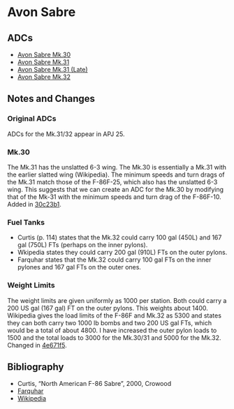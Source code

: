# Avon Sabre

## ADCs

- [Avon Sabre Mk.30](Avon%20Sabre%20Mk.30.json)
-  [Avon Sabre Mk.31](Avon%20Sabre%20Mk.31.json)
- [Avon Sabre Mk.31 (Late)](Avon%20Sabre%20Mk.31%20(Late).json)
- [Avon Sabre Mk.32](Avon%20Sabre%20Mk.32.json)

## Notes and Changes

### Original ADCs

ADCs for the Mk.31/32 appear in APJ 25.

### Mk.30

The Mk.31 has the unslatted 6-3 wing. The Mk.30 is essentially a Mk.31 with the earlier slatted wing (Wikipedia). The minimum speeds and turn drags of the Mk.31 match those of the F-86F-25, which also has the unslatted 6-3 wing. This suggests that we can create an ADC for the Mk.30 by modifying that of the Mk-31 with the minimum speeds and turn drag of the F-86F-10. Added in [30c23b1](https://github.com/alanwatsonforster/apxo/commit/30c23b11cc4ed029e767ed874b547de33682565e).

### Fuel Tanks

- Curtis (p. 114) states that the Mk.32 could carry 100 gal (450L) and 167 gal (750L) FTs (perhaps on the inner pylons).
- Wkipedia states they could carry 200 gal (910L) FTs on the outer pylons.
- Farquhar states that the Mk.32 could carry 100 gal FTs on the inner pylones and 167 gal FTs on the outer ones.

### Weight Limits

The weight limits are given uniformly as 1000 per station. Both could carry a 200 US gal (167 gal) FT on the outer pylons. This weights about 1400. Wikipedia gives the load limits of the F-86F and Mk.32 as 5300 and states they can both carry two 1000 lb bombs and two 200 US gal FTs, which would be a total of about 4800. I have increased the outer pylon loads to 1500 and the total loads to 3000 for the Mk.30/31 and 5000 for the Mk.32. Changed in [4e671f5](https://github.com/alanwatsonforster/apxo/commit/4e671f5974b0aa8a0f535c2bb0911aee836a6f86).

## Bibliography

- Curtis, “North American F-86 Sabre”, 2000, Crowood
- [Farquhar](http://www.adf-serials.com.au/research/avon-sabre.pdf)
- [Wikipedia](https://en.wikipedia.org/wiki/CAC_Sabre)